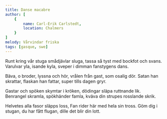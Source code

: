 ```yaml
---
title: Danse macabre
author: [
	{
		name: Carl-Erik Carlstedt,
		location: Chalmers
	}
]
melody: Vårvindar friska
tags: [gasque, swe]
---
```


Runt kring vår stuga smådjävlar sluga,
tassa så tyst med bockfot och svans.
Varulvar yla, isande kyla,
sveper i dimman fanstygens dans.

Bäva, o broder, lyssna och hör,
vrålen från gast, som osalig dör.
Satan han skrattar, flaskan han fattar,
super tills dagen gryr.

Gastar och spöken skymtar i kröken,
dödingar släpa ruttnande lik.
Benrangel skramla, spökhänder famla,
kväva din strupes rosslande skrik.

Helvetes alla fasor släpps loss,
Fan rider här med hela sin tross.
Göm dig i stugan, du har fått flugan,
dille det blir din lott.
